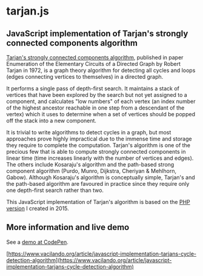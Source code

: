 # tarjan.js

## JavaScript implementation of Tarjan's strongly connected components algorithm

[Tarjan's strongly connected components algorithm](https://en.wikipedia.org/wiki/Tarjan%27s_strongly_connected_components_algorithm), published in paper Enumeration of the Elementary Circuits of a Directed Graph by Robert Tarjan in 1972, is a graph theory algorithm for detecting all cycles and loops (edges connecting vertices to themselves) in a directed graph.

It performs a single pass of depth-first search. It maintains a stack of vertices that have been explored by the search but not yet assigned to a component, and calculates "low numbers" of each vertex (an index number of the highest ancestor reachable in one step from a descendant of the vertex) which it uses to determine when a set of vertices should be popped off the stack into a new component.

It is trivial to write algorithms to detect cycles in a graph, but most approaches prove highly impractical due to the immense time and storage they require to complete the computation. Tarjan's algorithm is one of the precious few that is able to compute strongly connected components in linear time (time increases linearly with the number of vertices and edges).
The others include Kosaraju's algorithm and the path-based strong component algorithm (Purdo, Munro, Dijkstra, Cheriyan & Mehlhorn, Gabow). Although Kosaraju's algorithm is conceptually simple, Tarjan's and the path-based algorithm are favoured in practice since they require only one depth-first search rather than two.

This JavaScript implementation of Tarjan's algorithm is based on the [PHP version](https://github.com/Vacilando/php-tarjan) I created in 2015.

## More information and live demo

See a [demo at CodePen](https://codepen.io/vacilando-the-animator/pen/eYeyyRm).

[https://www.vacilando.org/article/javascript-implementation-tarjans-cycle-detection-algorithm](https://www.vacilando.org/article/javascript-implementation-tarjans-cycle-detection-algorithm)
